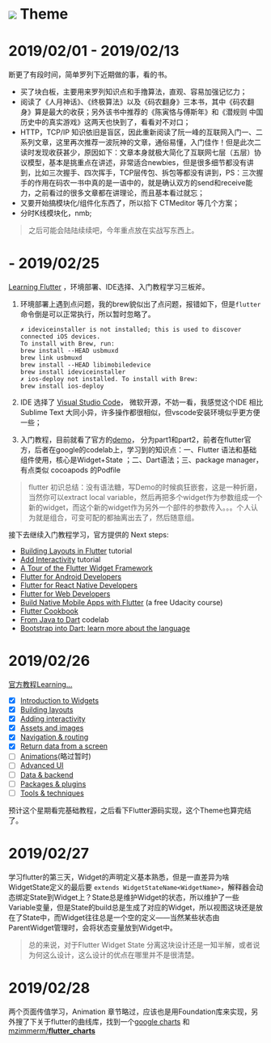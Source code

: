 #  ![](https://flutter.dev/assets/flutter-lockup-4cb0ee072ab312e59784d9fbf4fb7ad42688a7fdaea1270ccf6bbf4f34b7e03f.svg) Theme 

# 2019/02/01 - 2019/02/13

断更了有段时间，简单罗列下近期做的事，看的书。

* 买了块白板，主要用来罗列知识点和手撸算法，直观、容易加强记忆力；
* 阅读了《人月神话》、《终极算法》以及《码农翻身》三本书，其中《码农翻身》算是最大的收获；另外该书中推荐的《陈寅恪与傅斯年》和《潜规则 中国历史中的真实游戏》这两天也快到了，看看对不对口；
* HTTP，TCP/IP 知识依旧是盲区，因此重新阅读了阮一峰的互联网入门一、二系列文章，这里再次推荐一波阮神的文章，通俗易懂，入门佳作！但是此次二读时发现收获甚少，原因如下：文章本身就极大简化了互联网七层（五层）协议模型，基本是挑重点在讲述，非常适合newbies，但是很多细节都没有讲到，比如三次握手、四次挥手，TCP层传包、拆包等都没有讲到，PS：三次握手的作用在码农一书中真的是一语中的，就是确认双方的send和receive能力，之前看过的很多文章都在讲理论，而且基本看过就忘；
* 又要开始搞模块化/组件化东西了，所以拾下 CTMeditor 等几个方案；
* 分时K线模块化，nmb;

> 之后可能会陆陆续续吧，今年重点放在实战写东西上。

#  - 2019/02/25

[Learning Flutter](https://flutter.dev/docs/get-started/learn-more) ，环境部署、IDE选择、入门教程学习三板斧。

1. 环境部署上遇到点问题，我的brew貌似出了点问题，报错如下，但是`flutter` 命令倒是可以正常执行，所以暂时忽略了。

   ```shell
   ✗ ideviceinstaller is not installed; this is used to discover connected iOS devices.
   To install with Brew, run:
   brew install --HEAD usbmuxd
   brew link usbmuxd
   brew install --HEAD libimobiledevice
   brew install ideviceinstaller
   ✗ ios-deploy not installed. To install with Brew:
   brew install ios-deploy
   ```

2. IDE 选择了 [Visual Studio Code](https://github.com/Microsoft/vscode)， 微软开源，不妨一看，我感觉这个IDE 相比 Sublime Text 大同小异，许多操作都很相似，但vscode安装环境似乎更方便一些；
3. 入门教程，目前就看了官方的[demo](https://flutter.dev/docs/get-started/learn-more)， 分为part1和part2，前者在flutter官方，后者在google的codelab上，学习到的知识点：一、Flutter 语法和基础组件使用，核心是Widget+State ；二、Dart语法；三、package manager，有点类似 cocoapods 的Podfile

> flutter 初识总结：没有语法糖，写Demo的时候疯狂嵌套，这是一种折磨，当然你可以extract local variable，然后再把多个widget作为参数组成一个新的widget，而这个新的widget作为另外一个部件的参数传入。。。个人认为就是组合，可变可配的都抽离出去了，然后随意组。

接下去继续入门教程学习，官方提供的 Next steps:

- [Building Layouts in Flutter](https://flutter.io/tutorials/layout/) tutorial
- [Add Interactivity](https://flutter.io/tutorials/interactive/) tutorial
- [A Tour of the Flutter Widget Framework](https://flutter.io/widgets-intro/)
- [Flutter for Android Developers](https://flutter.io/flutter-for-android/)
- [Flutter for React Native Developers](https://flutter.io/flutter-for-react-native/)
- [Flutter for Web Developers](https://flutter.io/web-analogs/)
- [Build Native Mobile Apps with Flutter](https://www.udacity.com/course/build-native-mobile-apps-with-flutter--ud905) (a free Udacity course)
- [Flutter Cookbook](https://flutter.io/cookbook/)
- [From Java to Dart](https://codelabs.developers.google.com/codelabs/from-java-to-dart/#0) codelab
- [Bootstrap into Dart: learn more about the language](https://flutter.io/bootstrap-into-dart/)

# 2019/02/26

[官方教程Learning...](https://flutter.dev/docs/development/ui/layout/tutorial)

* [x] [Introduction to Widgets](https://flutter.dev/docs/development/ui/widgets-intro)
* [x] [Building layouts](https://flutter.dev/docs/development/ui/layout)
* [x] [Adding interactivity](https://flutter.dev/docs/development/ui/interactive)
* [x] [Assets and images](https://flutter.dev/docs/development/ui/assets-and-images)
* [x] [Navigation & routing](https://flutter.dev/docs/development/ui/navigation) 
* [x] [Return data from a screen](https://flutter.dev/docs/cookbook/navigation/returning-data)
* [ ] [Animations](https://flutter.dev/docs/development/ui/animations)(略过暂时)
* [ ] [Advanced UI](https://flutter.dev/docs/development/ui/advanced)
* [ ] [Data & backend](https://flutter.dev/docs/development/data-and-backend)
* [ ] [Packages & plugins](https://flutter.dev/docs/development/packages-and-plugins)
* [ ] [Tools & techniques](https://flutter.dev/docs/development/tools)

预计这个星期看完基础教程，之后看下Flutter源码实现，这个Theme也算完结了。

# 2019/02/27

学习flutter的第三天，Widget的声明定义基本熟悉，但是一直差异为啥WidgetState定义的最后要 `extends WidgetStateName<WidgetName>`，解释器会动态绑定State到Widget上？State总是维护Widget的状态，所以维护了一些Variable变量，但是State的build总是生成了对应的Widget，所以视图这块还是放在了State中，而Widget往往总是一个空的定义——当然某些状态由ParentWidget管理时，会将状态变量放到Widget中。

> 总的来说，对于Flutter Widget State 分离这块设计还是一知半解，或者说为何这么设计，这么设计的优点在哪里并不是很清楚。



# 2019/02/28

两个页面传值学习，Animation 章节略过，应该也是用Foundation库来实现，另外搜了下关于flutter的曲线库，找到一个[google charts](https://github.com/google/charts/blob/master/charts_flutter/lib/flutter.dart) 和[mzimmerm/**flutter_charts**](https://github.com/mzimmerm/flutter_charts)







